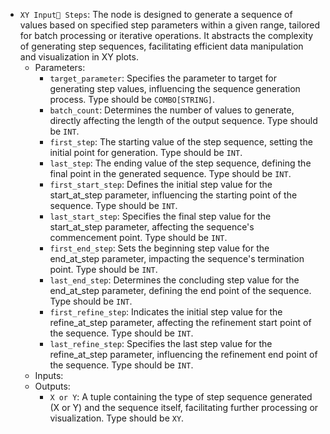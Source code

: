 - `XY Input Steps`: The node is designed to generate a sequence of values based on specified step parameters within a given range, tailored for batch processing or iterative operations. It abstracts the complexity of generating step sequences, facilitating efficient data manipulation and visualization in XY plots.
    - Parameters:
        - `target_parameter`: Specifies the parameter to target for generating step values, influencing the sequence generation process. Type should be `COMBO[STRING]`.
        - `batch_count`: Determines the number of values to generate, directly affecting the length of the output sequence. Type should be `INT`.
        - `first_step`: The starting value of the step sequence, setting the initial point for generation. Type should be `INT`.
        - `last_step`: The ending value of the step sequence, defining the final point in the generated sequence. Type should be `INT`.
        - `first_start_step`: Defines the initial step value for the start_at_step parameter, influencing the starting point of the sequence. Type should be `INT`.
        - `last_start_step`: Specifies the final step value for the start_at_step parameter, affecting the sequence's commencement point. Type should be `INT`.
        - `first_end_step`: Sets the beginning step value for the end_at_step parameter, impacting the sequence's termination point. Type should be `INT`.
        - `last_end_step`: Determines the concluding step value for the end_at_step parameter, defining the end point of the sequence. Type should be `INT`.
        - `first_refine_step`: Indicates the initial step value for the refine_at_step parameter, affecting the refinement start point of the sequence. Type should be `INT`.
        - `last_refine_step`: Specifies the last step value for the refine_at_step parameter, influencing the refinement end point of the sequence. Type should be `INT`.
    - Inputs:
    - Outputs:
        - `X or Y`: A tuple containing the type of step sequence generated (X or Y) and the sequence itself, facilitating further processing or visualization. Type should be `XY`.
